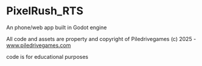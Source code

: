 # PixelRush_RTS
An phone/web app built in Godot engine

All code and assets are property and copyright of Piledrivegames (c) 2025 - www.piledrivegames.com

code is for educational purposes
